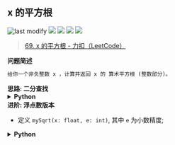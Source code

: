 ## x 的平方根
<!--START_SECTION:badge-->

![last modify](https://img.shields.io/static/v1?label=last%20modify&message=2022-10-30%2004%3A25%3A16&color=yellowgreen&style=flat-square)
[![](https://img.shields.io/static/v1?label=&message=%E7%AE%80%E5%8D%95&color=yellow&style=flat-square)](../../../README.md#简单)
[![](https://img.shields.io/static/v1?label=&message=LeetCode&color=green&style=flat-square)](../../../README.md#leetcode)
[![](https://img.shields.io/static/v1?label=&message=%E4%BA%8C%E5%88%86%E6%9F%A5%E6%89%BE&color=blue&style=flat-square)](../../../README.md#二分查找)
[![](https://img.shields.io/static/v1?label=&message=%E7%83%AD%E9%97%A8&color=blue&style=flat-square)](../../../README.md#热门)

<!--END_SECTION:badge-->
<!--START_SECTION:badge-->
<!--END_SECTION:badge-->
<!--info
tags: [二分查找, 热门]
source: LeetCode
level: 简单
number: '0069'
name: x 的平方根
companies: []
-->

> [69. x 的平方根 - 力扣（LeetCode）](https://leetcode.cn/problems/sqrtx/)

<summary><b>问题简述</b></summary>

```txt
给你一个非负整数 x ，计算并返回 x 的 算术平方根 (整数部分)。
```

<!-- 
<details><summary><b>详细描述</b></summary>

```txt
```

</details>
-->

<!-- <div align="center"><img src="../../../_assets/xxx.png" height="300" /></div> -->

<summary><b>思路: 二分查找</b></summary>

<details><summary><b>Python</b></summary>

```python
class Solution:
    def mySqrt(self, x: int) -> int:
        if x in (0, 1): return x

        l, r = 0, x
        while l < r:
            m = (l + r) // 2
            if m ** 2 <= x < (m + 1) ** 2:
                break
            
            if m ** 2 < x:
                l = m
            else:
                r = m
        
        return m
```

</details>


<summary><b>进阶: 浮点数版本</b></summary>

- 定义 `mySqrt(x: float, e: int)`, 其中 `e` 为小数精度;

<details><summary><b>Python</b></summary>

```python
class Solution:
    def mySqrt(self, x: float, e: int) -> int:
        if x in (0, 1): return x
        
        l, r = 0, x
        while l < r:
            m = (l + r) / 2
            if abs(m ** 2 - x) <= 0.1 ** e:
                break
            
            if m ** 2 < x:
                l = m
            else:
                r = m
        
        return m
```

</details>

<!-- 
<summary><b>相关问题</b></summary>

-->
